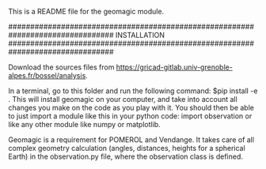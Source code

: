 This is a README file for the geomagic module.

################################################################################
INSTALLATION
################################################################################

Download the sources files from https://gricad-gitlab.univ-grenoble-alpes.fr/bossel/analysis.

In a terminal, go to this folder and run the following command:
$pip install -e .
This will install geomagic on your computer, and take into account all changes you make on the code as you play with it.
You should then be able to just import a module like this in your python code:
import observation
or like any other module like numpy or matplotlib.

Geomagic is a requirement for POMEROL and Vendange.
It takes care of all complex geometry calculation (angles, distances, heights for a spherical Earth) in the observation.py file, where the observation class is defined.
